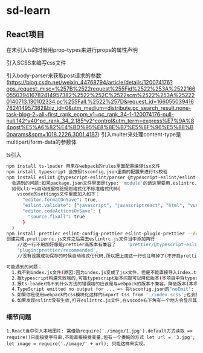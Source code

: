 # sd-learn

## React项目
  在未引入ts的时候用prop-types来进行props的属性声明

  引入SCSS来编写css文件

  引入body-parser来获取post请求的参数 (https://blog.csdn.net/weixin_44768794/article/details/120074176?ops_request_misc=%257B%2522request%255Fid%2522%253A%2522166055039416782414957382%2522%252C%2522scm%2522%253A%252220140713.130102334.pc%255Fall.%2522%257D&request_id=166055039416782414957382&biz_id=0&utm_medium=distribute.pc_search_result.none-task-blog-2~all~first_rank_ecpm_v1~pc_rank_34-1-120074176-null-null.142^v40^pc_rank_34_2,185^v2^control&utm_term=express%E7%9A%84post%E5%A6%82%E4%BD%95%E8%8E%B7%E5%8F%96%E5%88%B0params&spm=1018.2226.3001.4187)
  引入multer来处理content-type是multipart/form-data的参数体

  ts引入
  ```bash
  npm install ts-loader 用来在webpack的rules里面配置编译tsx文件
  npm install typescript 会按照tsconfig,json里面的配置来进行ts校验
  npm install eslint @typescript-eslint/parser @typescript-eslint/eslint-plugin eslint-plugin-react --dev 会按照.eslintrc.js文件里面的配置来进行ts校验
    会遇到的问题:如果package.json文件里面是type: 'module'的话这里要用.eslintrc.cjs文件(因为我是自己搭的所有package.json里面忘记加这一项了)
    如何cltr+s自动根据校验规则格式化不标准格式代码(
      vscode的settings文件里面加入如下：
        "editor.formatOnSave": true,
        "eslint.validate": ["javascript", "javascriptreact", "html", "vue"],
        "editor.codeActionsOnSave": {
          "source.fixAll": true
        }
    )
  npm install prettier eslint-config-prettier eslint-plugin-prettier --dev 创建.prettierrc.js文件（点击保存的时候会自动按照配置规则格式化代码）
  创建完成.prettierrc.js文件之后需去eslintrc.js文件当中添加两行
      //这一行不用加好像是prettier高版本有兼容了    'prettier/@typescript-eslint',  // 使用 ESLint -config-prettier 禁用来自@typescript-eslint/ ESLint 与 prettier 冲突的 ESLint 规则
      'plugin:prettier/recommended',  
      //没有设置成功保存的时候自动格式化代码,所以把上面这一行也注释掉了(不开启prettier)

  可能遇到的问题：
    1.找不到index.js文件(原因:因为index.js变成了jsx文件，但是不能直接导入index.tsx => 去webapck的配置里面的resolve选项里面添加一个属性,extensions: [".js", ".json", ".ts", ".tsx"]告诉导入的文件按照这几个后缀来寻找)
    2.报typescript构建失败啥的,可能typescript版本问题可以降低版本(本项目中将typescript@4.5.2)
    3.报ts-loader找不到什么方法的错误啥的应该是与webpack的版本不兼容，降低版本(本项目"ts-loader": "~8.2.0"与"webpack": "^4.46.0") 把install的eslint-loader卸载掉 => 这是我更新ts-loader包的错误好像是与eslint-loader有关
    4.TypeScript emitted no output for ... => 将tsconfig.json的"noEmit": false  这样build的时候就不会报错
    5.如果你是使用webpack的css模块化这样的import Css from './index.scss';也会报一个错误 => 这个错误是因为像这样的文件是没有导出的,可以在src文件下面加一个typings.d.ts配置来解决。但是目前看来是这个文件必须打开,要不还是有ts的警告提示，但不影响后续过程。
    6.如果发现eslint没有生效,打开eslintrc.js文件,在vscode右下角有一个地方会显示其打印日志(然后搜一下解决即可)
  ```
  ### 细节问题
    1.React当中引入本地图片: 需借助require('./image/1.jpg').default方式读取 => require()只能接受字符串,不能直接接受变量,但有一个委婉的方式 let url = '3.jpg'; let image = require('./image/' + url); 只能这样来实现。
  
